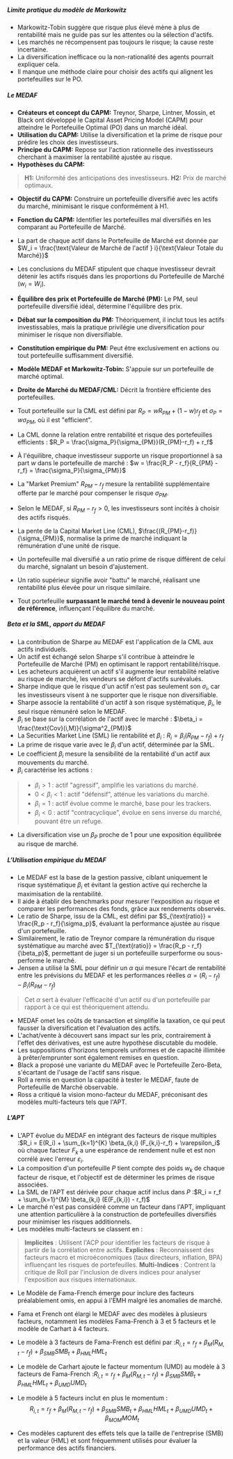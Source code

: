 ##### Limite pratique du modèle de Markowitz
- Markowitz-Tobin suggère que risque plus élevé mène à plus de rentabilité mais ne guide pas sur les attentes ou la sélection d'actifs.
- Les marchés ne récompensent pas toujours le risque; la cause reste incertaine.
- La diversification inefficace ou la non-rationalité des agents pourrait expliquer cela.
- Il manque une méthode claire pour choisir des actifs qui alignent les portefeuilles sur le PO.

##### Le MEDAF
- **Créateurs et concept du CAPM:** Treynor, Sharpe, Lintner, Mossin, et Black ont développé le Capital Asset Pricing Model (CAPM) pour atteindre le Portefeuille Optimal (PO) dans un marché idéal.
- **Utilisation du CAPM:** Utilise la diversification et la prime de risque pour prédire les choix des investisseurs.
- **Principe du CAPM:** Repose sur l'action rationnelle des investisseurs cherchant à maximiser la rentabilité ajustée au risque.
- **Hypothèses du CAPM:** 
>**H1:** Uniformité des anticipations des investisseurs.
>**H2:** Prix de marché optimaux.
- **Objectif du CAPM:** Construire un portefeuille diversifié avec les actifs du marché, minimisant le risque conformément à H1.
- **Fonction du CAPM:** Identifier les portefeuilles mal diversifiés en les comparant au Portefeuille de Marché.
- La part de chaque actif dans le Portefeuille de Marché est donnée par $W_i = \frac{\text{Valeur de Marché de l'actif } i}{\text{Valeur Totale du Marché}}$

- Les conclusions du MEDAF stipulent que chaque investisseur devrait détenir les actifs risqués dans les proportions du Portefeuille de Marché ($w_i = W_i$).
- **Équilibre des prix et Portefeuille de Marché (PM):** Le PM, seul portefeuille diversifié idéal, détermine l'équilibre des prix.
- **Débat sur la composition du PM:** Théoriquement, il inclut tous les actifs investissables, mais la pratique privilégie une diversification pour minimiser le risque non diversifiable.
- **Constitution empirique du PM:** Peut être exclusivement en actions ou tout portefeuille suffisamment diversifié.
- **Modèle MEDAF et Markowitz-Tobin:** S'appuie sur un portefeuille de marché optimal.
- **Droite de Marché du MEDAF/CML:** Décrit la frontière efficiente des portefeuilles.
- Tout portefeuille sur la CML est défini par $R_P = wR_{PM} + (1-w)r_f$ et $\sigma_P = w\sigma_{PM}$, où il est "efficient".
- La CML donne la relation entre rentabilité et risque des portefeuilles efficients : $R_P = \frac{\sigma_P}{\sigma_{PM}}(R_{PM}-r_f) + r_f$
- À l'équilibre, chaque investisseur supporte un risque proportionnel à sa part $w$ dans le portefeuille de marché : $w = \frac{R_P - r_f}{R_{PM} - r_f} = \frac{\sigma_P}{\sigma_{PM}}$

- La "Market Premium" $R_{PM} - r_f$ mesure la rentabilité supplémentaire offerte par le marché pour compenser le risque $\sigma_{PM}$.
- Selon le MEDAF, si $R_{PM} - r_f > 0$, les investisseurs sont incités à choisir des actifs risqués.
- La pente de la Capital Market Line (CML), $\frac{(R_{PM}-r_f)}{\sigma_{PM}}$, normalise la prime de marché indiquant la rémunération d'une unité de risque.
- Un portefeuille mal diversifié a un ratio prime de risque différent de celui du marché, signalant un besoin d'ajustement.
- Un ratio supérieur signifie avoir "battu" le marché, réalisant une rentabilité plus élevée pour un risque similaire.
- Tout portefeuille **surpassant le marché tend à devenir le nouveau point de référence**, influençant l'équilibre du marché.

##### Beta et la SML, apport du MEDAF
- La contribution de Sharpe au MEDAF est l'application de la CML aux actifs individuels.
- Un actif est échangé selon Sharpe s'il contribue à atteindre le Portefeuille de Marché (PM) en optimisant le rapport rentabilité/risque.
- Les acheteurs acquièrent un actif s'il augmente leur rentabilité relative au risque de marché, les vendeurs se défont d'actifs surévalués.
- Sharpe indique que le risque d'un actif n'est pas seulement son $\sigma_i$, car les investisseurs visent à ne supporter que le risque non diversifiable.
- Sharpe associe la rentabilité d'un actif à son risque systématique, $\beta_i$, le seul risque rémunéré selon le MEDAF.
- $\beta_i$ se base sur la corrélation de l'actif avec le marché : $\beta_i = \frac{\text{Cov}(i,M)}{\sigma^2_{PM}}$
- La Securities Market Line (SML) lie rentabilité et $\beta_i$ : $R_i = \beta_i (R_{PM}-r_f) + r_f$
- La prime de risque varie avec le $\beta_i$ d'un actif, déterminée par la SML.
- Le coefficient $\beta_i$ mesure la sensibilité de la rentabilité d'un actif aux mouvements du marché.
- $\beta_i$ caractérise les actions :
 > - $\beta_i > 1$ : actif "agressif", amplifie les variations du marché.
  >- $0 < \beta_i < 1$ : actif "défensif", atténue les variations du marché.
  >- $\beta_i = 1$ : actif évolue comme le marché, base pour les trackers.
  >- $\beta_i < 0$ : actif "contracyclique", évolue en sens inverse du marché, pouvant être un refuge.
- La diversification vise un $\beta_P$ proche de 1 pour une exposition équilibrée au risque de marché.

##### L’Utilisation empirique du MEDAF
- Le MEDAF est la base de la gestion passive, ciblant uniquement le risque systématique $\beta_i$ et évitant la gestion active qui recherche la maximisation de la rentabilité.
- Il aide à établir des benchmarks pour mesurer l'exposition au risque et comparer les performances des fonds, grâce aux rendements observés.
- Le ratio de Sharpe, issu de la CML, est défini par $S_{\text{ratio}} = \frac{R_p - r_f}{\sigma_p}$, évaluant la performance ajustée au risque d'un portefeuille.
- Similairement, le ratio de Treynor compare la rémunération du risque systématique au marché avec $T_{\text{ratio}} = \frac{R_p - r_f}{\beta_p}$, permettant de juger si un portefeuille surperforme ou sous-performe le marché.
- Jensen a utilisé la SML pour définir un $\alpha$ qui mesure l'écart de rentabilité entre les prévisions du MEDAF et les performances réelles $\alpha = (R_i - r_f) - \beta_i(R_{PM}-r_f)$
>Cet $\alpha$ sert à évaluer l'efficacité d'un actif ou d'un portefeuille par rapport à ce qui est théoriquement attendu.
- MEDAF omet les coûts de transaction et simplifie la taxation, ce qui peut fausser la diversification et l'évaluation des actifs.
- L'achat/vente à découvert sans impact sur les prix, contrairement à l'effet des dérivatives, est une autre hypothèse discutable du modèle.
- Les suppositions d'horizons temporels uniformes et de capacité illimitée à prêter/emprunter sont également remises en question.
- Black a proposé une variante du MEDAF avec le Portefeuille Zero-Beta, s'écartant de l'usage de l'actif sans risque.
- Roll a remis en question la capacité à tester le MEDAF, faute de Portefeuille de Marché observable.
- Ross a critiqué la vision mono-facteur du MEDAF, préconisant des modèles multi-facteurs tels que l'APT.

##### L'APT
- L'APT évolue du MEDAF en intégrant des facteurs de risque multiples :$R_i = E(R_i) + \sum_{k=1}^{K} \beta_{k,i} (F_{k,i}-r_f) + \varepsilon_i$
où chaque facteur $F_{k}$ a une espérance de rendement nulle et est non corrélé avec l'erreur $\varepsilon_i$.
- La composition d'un portefeuille $P$ tient compte des poids $w_k$ de chaque facteur de risque, et l'objectif est de déterminer les primes de risque associées.
- La SML de l'APT est dérivée pour chaque actif inclus dans $P$ :$R_i = r_f + \sum_{k=1}^{M} \beta_{k,i} (E(F_{k,i}) - r_f)$
- Le marché n'est pas considéré comme un facteur dans l'APT, impliquant une attention particulière à la construction de portefeuilles diversifiés pour minimiser les risques additionnels.
- Les modèles multi-facteurs se classent en :
> **Implicites** : Utilisent l'ACP pour identifier les facteurs de risque à partir de la corrélation entre actifs.
>**Explicites** : Reconnaissent des facteurs macro et microéconomiques (taux directeurs, inflation, BPA) influençant les risques de portefeuilles.
>**Multi-Indices** : Contrent la critique de Roll par l'inclusion de divers indices pour analyser l'exposition aux risques internationaux.
- Le Modèle de Fama-French émerge pour inclure des facteurs préalablement omis, en appui à l'EMH malgré les anomalies de marché.
- Fama et French ont élargi le MEDAF avec des modèles à plusieurs facteurs, notamment les modèles Fama-French à 3 et 5 facteurs et le modèle de Carhart à 4 facteurs.
- Le modèle à 3 facteurs de Fama-French est défini par :$R_{i,t} = r_f + \beta_{M} (R_{M,t} - r_f) + \beta_{SMB} SMB_t + \beta_{HML} HML_t$
- Le modèle de Carhart ajoute le facteur momentum (UMD) au modèle à 3 facteurs de Fama-French :$R_{i,t} = r_f + \beta_{M} (R_{M,t} - r_f) + \beta_{SMB} SMB_t + \beta_{HML} HML_t + \beta_{UMD} UMD_t$
- Le modèle à 5 facteurs inclut en plus le momentum :
$$ R_{i,t} = r_f + \beta_{M} (R_{M,t} - r_f) + \beta_{SMB} SMB_t + \beta_{HML} HML_t + \beta_{UMD} UMD_t + \beta_{MOM} MOM_t $$

- Ces modèles capturent des effets tels que la taille de l'entreprise (SMB) et la valeur (HML) et sont fréquemment utilisés pour évaluer la performance des actifs financiers.




